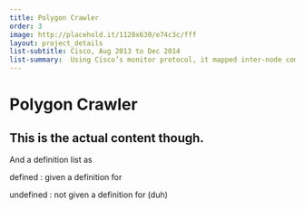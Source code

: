 ```yaml
---
title: Polygon Crawler
order: 3
image: http://placehold.it/1120x630/e74c3c/fff
layout: project_details
list-subtitle: Cisco, Aug 2013 to Dec 2014
list-summary:  Using Cisco’s monitor protocol, it mapped inter-node communication through a network map. Delivered as a solo project.
---
```


# Polygon Crawler

## This is the actual content though.

And a definition list as 

defined
: given a definition for

undefined
: not given a definition for (duh)
